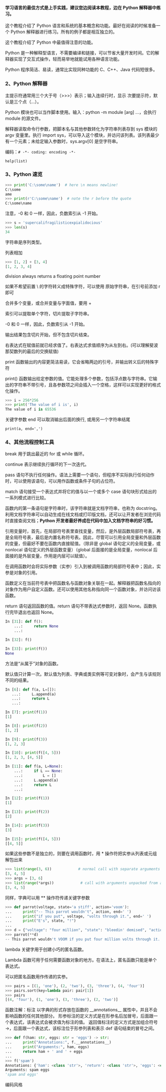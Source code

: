 
#### 学习语言的最佳方式是上手实践，建议您边阅读本教程，边在 Python 解释器中练习。  

这个教程介绍了 Python 语言和系统的基本概念和功能。最好在阅读的时候准备一个 Python 解释器进行练习。所有的例子都是相互独立的。  

这个教程介绍了 Python 中最值得注意的功能。  

Python 是一种解释型语言，不需要编译和链接，可以节省大量开发时间。它的解释器实现了交互式操作，轻而易举地就能试用各种语言功能。  

Python 程序简洁、易读，通常比实现同种功能的 C、C++、Java 代码短很多。  


### 2、Python 解释器  

主提示符通常用三个大于号（>>>）表示；输入连续行时，显示 次要提示符，默认是三个点（...）。  

Python 模块也可以当作脚本使用。输入：python -m module [arg] ...，会执行 module 的源文件。  

解释器读取命令行参数，把脚本名与其他参数转化为字符串列表存到 sys 模块的 argv 变量里。执行 import sys，可以导入这个模块，并访问该列表。该列表最少有一个元素；未给定输入参数时，sys.argv[0] 是空字符串。  

编码：`# -*- coding: encoding -*-`  

`help(list)`  


### 3、Python 速览  

```python 
>>> print('C:\some\name')  # here \n means newline!
C:\some
ame
>>> print(r'C:\some\name')  # note the r before the quote
C:\some\name
```

注意，-0 和 0 一样，因此，负数索引从 -1 开始。  

```python
>>> s = 'supercalifragilisticexpialidocious'
>>> len(s)
34  
```

字符串是序列类型。  

列表相加  
```python
>>> [1, 2] + [3, 4]
[1, 2, 3, 4]
```

division always returns a floating point number  

如果不希望前置 \ 的字符转义成特殊字符，可以使用 原始字符串，在引号前添加 r 即可  

合并多个变量，或合并变量与字面值，要用 +  

索引可以提取单个字符，切片提取子字符串。  

-0 和 0 一样，因此，负数索引从 -1 开始。  

输出结果包含切片开始，但不包含切片结束。  

右表达式在赋值前就已经求值了。右表达式求值顺序为从左到右。(可以理解斐波那契数列的最后的交换赋值)  

print 函数输出的内容更简洁易读，它会省略两边的引号，并输出转义后的特殊字符  

print() 函数输出给定参数的值。它能处理多个参数，包括浮点数与字符串。它输出的字符串不带引号，且各参数项之间会插入一个空格，这样可以实现更好的格式化操作。  

```python 
>>> i = 256*256
>>> print('The value of i is', i)
The value of i is 65536  
```

关键字参数 end 可以取消输出后面的换行, 或用另一个字符串结尾  

`print(a, end=',')`  


### 4、其他流程控制工具  

break 用于跳出最近的 for 或 while 循环。  

continue 表示继续执行循环的下一次迭代。  

pass 语句不执行任何操作。语法上需要一个语句，但程序不实际执行任何动作时，可以使用该语句，可以用作函数或条件子句的占位符。  

match 语句接受一个表达式并将它的值与以一个或多个 case 语句块形式给出的一系列模式进行比较。  

函数内的第一条语句是字符串时，该字符串就是文档字符串，也称为 docstring。利用文档字符串可以自动生成在线文档或打印版文档，还可以让开发者在浏览代码时直接查阅文档；**Python 开发者最好养成在代码中加入文档字符串的好习惯。**  

引用变量时，首先，在局部符号表里查找变量，然后，是外层函数局部符号表，再是全局符号表，最后是内置名称符号表。因此，尽管可以引用全局变量和外层函数的变量，但最好不要在函数内直接赋值。（除非是 global 语句定义的全局变量，或 nonlocal 语句定义的外层函数变量）（global 后面接的是全局变量，nonlocal 后面接的是外层变量，作用是内层可以赋值）。  

在调用函数时会将实际参数（实参）引入到被调用函数的局部符号表中；因此，实参是对象的引用。  

函数定义在当前符号表中把函数名与函数对象关联在一起。解释器把函数名指向的对象作为用户自定义函数。还可以使用其他名称指向同一个函数对象，并访问访该函数。  

return 语句返回函数的值。return 语句不带表达式参数时，返回 None。函数执行完毕退出也返回 None。   

```python 
In [31]: def f():
    ...:     return None
    ...: 

In [32]: f()

In [33]: print(f())
None
```

方法是“从属于”对象的函数。  

默认值只计算一次。默认值为列表、字典或类实例等可变对象时，会产生与该规则不同的结果。  
```python 
In [6]: def f(a, L=[]):
   ...:     L.append(a)
   ...:     return L
   ...: 

In [7]: print(f(1))
[1]

In [8]: print(f(2))
[1, 2]

In [9]: print(f(3))
[1, 2, 3]

In [10]: print(f([4, 5]))
[1, 2, 3, [4, 5]]

In [11]: def f(a, L=None):
    ...:     if L == None:
    ...:         L = []
    ...:     L.append(a)
    ...:     return L
    ...: 

In [12]: print(f(1))
[1]

In [13]: print(f(2))
[2]

In [14]: print(f(3))
[3]

In [15]: print(f([4, 5]))
[[4, 5]]
```

如果这些参数不是独立的，则要在调用函数时，用 * 操作符把实参从列表或元组解包出来  
```python 
>>> list(range(3, 6))            # normal call with separate arguments
[3, 4, 5]
>>> args = [3, 6]
>>> list(range(*args))            # call with arguments unpacked from a list
[3, 4, 5]
```

同样，字典可以用 ** 操作符传递关键字参数  
```python 
>>> def parrot(voltage, state='a stiff', action='voom'):
...     print("-- This parrot wouldn't", action, end=' ')
...     print("if you put", voltage, "volts through it.", end=' ')
...     print("E's", state, "!")
...
>>> d = {"voltage": "four million", "state": "bleedin' demised", "action": "VOOM"}
>>> parrot(**d)
-- This parrot wouldn't VOOM if you put four million volts through it. E's bleedin' demised !
```


lambda 关键字用于创建小巧的匿名函数。  

Lambda 函数可用于任何需要函数对象的地方。在语法上，匿名函数只能是单个表达式。  

可以把匿名函数用作传递的实参。  

```python 
>>> pairs = [(1, 'one'), (2, 'two'), (3, 'three'), (4, 'four')]
>>> pairs.sort(key=lambda pair: pair[1])
>>> pairs
[(4, 'four'), (1, 'one'), (3, 'three'), (2, 'two')]
```

函数注解：标注 以字典的形式存放在函数的 \_\_annotations__ 属性中，并且不会影响函数的任何其他部分。 形参标注的定义方式是在形参名后加冒号，后面跟一个表达式，该表达式会被求值为标注的值。 返回值标注的定义方式是加组合符号 ->，后面跟一个表达式，该标注位于形参列表和表示 def 语句结束的冒号之间。  

```python
>>> def f(ham: str, eggs: str = 'eggs') -> str:
...     print("Annotations:", f.__annotations__)
...     print("Arguments:", ham, eggs)
...     return ham + ' and ' + eggs
...
>>> f('spam')
Annotations: {'ham': <class 'str'>, 'return': <class 'str'>, 'eggs': <class 'str'>}
Arguments: spam eggs
'spam and eggs'
```

编码风格  








